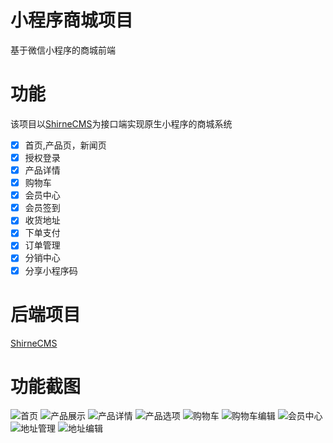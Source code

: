 # 小程序商城项目
基于微信小程序的商城前端

# 功能
该项目以[ShirneCMS](https://gitee.com/shirnecn/ShirneCMS)为接口端实现原生小程序的商城系统<br />

 - [x] 首页,产品页，新闻页
 - [x] 授权登录
 - [x] 产品详情
 - [x] 购物车
 - [x] 会员中心
 - [x] 会员签到
 - [x] 收货地址
 - [x] 下单支付
 - [x] 订单管理
 - [x] 分销中心
 - [x] 分享小程序码

# 后端项目
[ShirneCMS](https://gitee.com/shirnecn/ShirneCMS)

# 功能截图
![首页](https://shirne.oss-cn-shenzhen.aliyuncs.com/website-mapp/shop-index.png "首页")
![产品展示](https://shirne.oss-cn-shenzhen.aliyuncs.com/website-mapp/shop-list.png "产品展示")
![产品详情](https://shirne.oss-cn-shenzhen.aliyuncs.com/website-mapp/shop-detail.png "产品详情")
![产品选项](https://shirne.oss-cn-shenzhen.aliyuncs.com/website-mapp/shop-option.png "产品选项")
![购物车](https://shirne.oss-cn-shenzhen.aliyuncs.com/website-mapp/shop-cart.png "购物车")
![购物车编辑](https://shirne.oss-cn-shenzhen.aliyuncs.com/website-mapp/shop-cart-2.png "购物车编辑")
![会员中心](https://shirne.oss-cn-shenzhen.aliyuncs.com/website-mapp/shop-member.png "会员中心")
![地址管理](https://shirne.oss-cn-shenzhen.aliyuncs.com/website-mapp/shop-address-list.png "地址管理")
![地址编辑](https://shirne.oss-cn-shenzhen.aliyuncs.com/website-mapp/shop-address.png "地址编辑")